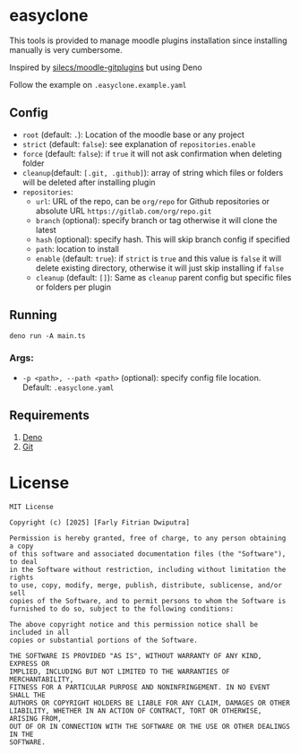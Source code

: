 # easyclone

This tools is provided to manage moodle plugins installation since installing manually is very cumbersome.

Inspired by [silecs/moodle-gitplugins](https://github.com/silecs/moodle-gitplugins) but using Deno

Follow the example on `.easyclone.example.yaml`

## Config

* `root` (default: `.`): Location of the moodle base or any project
* `strict` (default: `false`): see explanation of `repositories.enable`
* `force` (default: `false`): if `true` it will not ask confirmation when deleting folder
* `cleanup`(default: `[.git, .github]`): array of string which files or folders will be deleted after installing plugin
* `repositories`:
  * `url`: URL of the repo, can be `org/repo` for Github repositories or absolute URL `https://gitlab.com/org/repo.git`
  * `branch` (optional): specify branch or tag otherwise it will clone the latest
  * `hash` (optional): specify hash. This will skip branch config if specified
  * `path`: location to install
  * `enable` (default: `true`): if `strict` is `true` and this value is `false` it will delete existing directory, otherwise it will just skip installing if `false`
  * `cleanup` (default: `[]`): Same as `cleanup` parent config but specific files or folders per plugin

## Running

`deno run -A main.ts`

### Args:
  * `-p <path>, --path <path>` (optional): specify config file location. Default: `.easyclone.yaml`

## Requirements
1. [Deno](https://deno.com)
2. [Git](https://git.com)


# License

```
MIT License

Copyright (c) [2025] [Farly Fitrian Dwiputra]

Permission is hereby granted, free of charge, to any person obtaining a copy
of this software and associated documentation files (the "Software"), to deal
in the Software without restriction, including without limitation the rights
to use, copy, modify, merge, publish, distribute, sublicense, and/or sell
copies of the Software, and to permit persons to whom the Software is
furnished to do so, subject to the following conditions:

The above copyright notice and this permission notice shall be included in all
copies or substantial portions of the Software.

THE SOFTWARE IS PROVIDED "AS IS", WITHOUT WARRANTY OF ANY KIND, EXPRESS OR
IMPLIED, INCLUDING BUT NOT LIMITED TO THE WARRANTIES OF MERCHANTABILITY,
FITNESS FOR A PARTICULAR PURPOSE AND NONINFRINGEMENT. IN NO EVENT SHALL THE
AUTHORS OR COPYRIGHT HOLDERS BE LIABLE FOR ANY CLAIM, DAMAGES OR OTHER
LIABILITY, WHETHER IN AN ACTION OF CONTRACT, TORT OR OTHERWISE, ARISING FROM,
OUT OF OR IN CONNECTION WITH THE SOFTWARE OR THE USE OR OTHER DEALINGS IN THE
SOFTWARE.
```